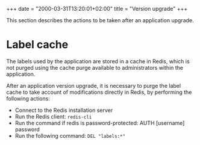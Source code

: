 +++
date = "2000-03-31T13:20:01+02:00"
title = "Version upgrade"
+++

This section describes the actions to be taken after an application upgrade.


# Label cache

The labels used by the application are stored in a cache in Redis, which is not purged using the cache purge available to administrators within the application.

After an application version upgrade, it is necessary to purge the label cache to take account of modifications directly in Redis, by performing the following actions:

* Connect to the Redis installation server
* Run the Redis client: `redis-cli`
* Run the command if redis is password-protected: AUTH [username] password
* Run the following command: `DEL "labels:*"`
